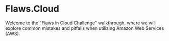 # Flaws.Cloud
Welcome to the "Flaws in Cloud Challenge" walkthrough, where we will explore common mistakes and pitfalls when utilizing Amazon Web Services (AWS).
